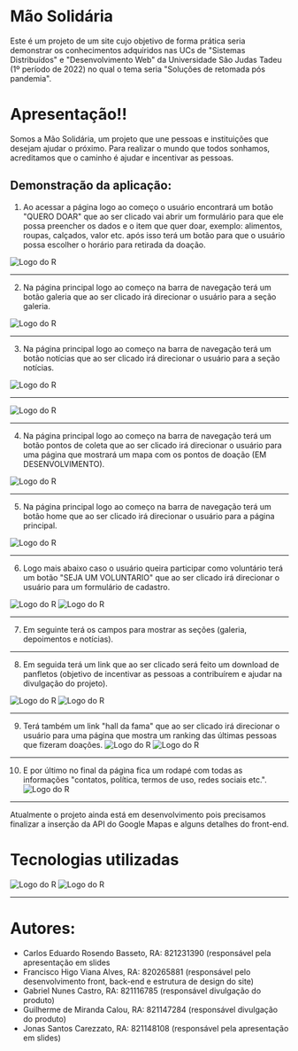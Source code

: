 # Mão Solidária

Este é um projeto de um site cujo objetivo de forma prática seria demonstrar os conhecimentos adquiridos nas UCs de "Sistemas Distribuídos" e "Desenvolvimento Web" da Universidade São Judas Tadeu (1º período de 2022) no qual o tema seria "Soluções de retomada pós pandemia".

# Apresentação!!
Somos a Mão Solidária, um projeto que une pessoas e instituições que desejam ajudar o próximo.
Para realizar o mundo que todos sonhamos, acreditamos que o caminho é ajudar e incentivar as pessoas.


## Demonstração da aplicação: 
1. Ao acessar a página logo ao começo o usuário encontrará um botão "QUERO DOAR" que ao ser clicado vai abrir um formulário para que ele possa preencher os dados e o item que quer doar, exemplo: alimentos, roupas, calçados, valor etc. após isso terá um botão para que o usuário possa escolher o horário para retirada da doação.

![Logo do R](https://coruscating-dodol-001caf.netlify.app/Slide1.JPG)
***
2. Na página principal logo ao começo na barra de navegação terá um botão galeria que ao ser clicado irá direcionar o usuário para a seção galeria.

![Logo do R](https://coruscating-dodol-001caf.netlify.app/Slide3.JPG)
***

3. Na página principal logo ao começo na barra de navegação terá um botão notícias que ao ser clicado irá direcionar o usuário para a seção notícias.

![Logo do R](https://coruscating-dodol-001caf.netlify.app/Slide4.JPG)
***
![Logo do R](https://coruscating-dodol-001caf.netlify.app/Slide6.JPG)
***
4. Na página principal logo ao começo na barra de navegação terá um botão pontos de coleta que ao ser clicado irá direcionar o usuário para uma página que mostrará um mapa com os pontos de doação (EM DESENVOLVIMENTO).

![Logo do R](https://coruscating-dodol-001caf.netlify.app/Slide7.JPG)
***

5. Na página principal logo ao começo na barra de navegação terá um botão home que ao ser clicado irá direcionar o usuário para a página principal.

![Logo do R](https://coruscating-dodol-001caf.netlify.app/Slide8.JPG)
***

6. Logo mais abaixo caso o usuário queira participar como voluntário terá um botão "SEJA UM VOLUNTARIO" que ao ser clicado irá direcionar o usuário para um formulário de cadastro.

![Logo do R](https://coruscating-dodol-001caf.netlify.app/Slide9.JPG)
![Logo do R](https://coruscating-dodol-001caf.netlify.app/Slide10.JPG)
***

7. Em seguinte terá os campos para mostrar as seções (galeria, depoimentos e notícias).
***

8. Em seguida terá um link que ao ser clicado será feito um download de panfletos (objetivo de incentivar as pessoas a contribuírem e ajudar na divulgação do projeto).

![Logo do R](https://coruscating-dodol-001caf.netlify.app/Slide11.JPG)
![Logo do R](https://coruscating-dodol-001caf.netlify.app/Slide12.JPG)
***

9. Terá também um link "hall da fama" que ao ser clicado irá direcionar o usuário para uma página que mostra um ranking das últimas pessoas que fizeram doações.
![Logo do R](https://coruscating-dodol-001caf.netlify.app/Slide13.JPG)
![Logo do R](https://coruscating-dodol-001caf.netlify.app/Slide14.JPG)
***
10. E por último no final da página fica um rodapé com todas as informações "contatos, política, termos de uso, redes sociais etc.".
![Logo do R](https://coruscating-dodol-001caf.netlify.app/Slide15.JPG)
***

Atualmente o projeto ainda está em desenvolvimento pois precisamos finalizar a inserção da API do Google Mapas e alguns detalhes do front-end.

# Tecnologias utilizadas
![Logo do R](https://as2.ftcdn.net/v2/jpg/02/95/03/851000_F_295038583_mn0uxJ6A0YO57HA4xXQqHFUjiW1BcqBE.jpg)
![Logo do R](https://cdn.jsdelivr.net/gh/devicons/devicon/icons/adonisjs/adonisjs-original.svg)
***

# Autores: 
- Carlos Eduardo Rosendo Basseto, RA: 821231390 (responsável pela apresentação em slides
- Francisco Higo Viana Alves, RA: 820265881 (responsável pelo desenvolvimento front, back-end e estrutura de design do site)
- Gabriel Nunes Castro, RA: 821116785 (responsável divulgação do produto)
- Guilherme de Miranda Calou, RA: 821147284 (responsável divulgação do produto)
- Jonas Santos Carezzato, RA: 821148108 (responsável pela apresentação em slides)

